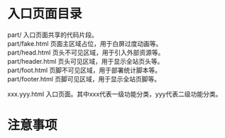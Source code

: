 # 入口页面目录

part/ 入口页面共享的代码片段。  
part/fake.html 页面主区域占位，用于白屏过度动画等。  
part/head.html 页头不可见区域，用于引入外部资源等。  
part/header.html 页头可见区域，用于显示全站页头等。  
part/foot.html 页脚不可见区域，用于部署统计脚本等。  
part/footer.html 页脚可见区域，用于显示全站页脚等。  

xxx.yyy.html 入口页面。其中xxx代表一级功能分类，yyy代表二级功能分类。  

# 注意事项


